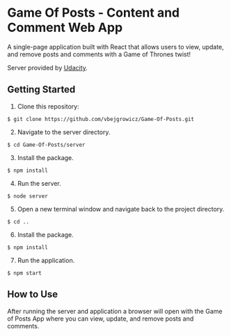 # Game Of Posts - Content and Comment Web App
A single-page application built with React that allows users to view, update, and remove posts and comments with a Game of Thrones twist!

Server provided by [Udacity](https://github.com/udacity/reactnd-project-readable-starter).

## Getting Started
1.  Clone this repository:

  `$ git clone https://github.com/vbejgrowicz/Game-Of-Posts.git`

2.  Navigate to the server directory.

  `$ cd Game-Of-Posts/server`

3.  Install the package.

  `$ npm install`

4.  Run the server.

  `$ node server`

5.  Open a new terminal window and navigate back to the project directory.

  `$ cd ..`

6.  Install the package.

  `$ npm install`

7.  Run the application.

  `$ npm start`
  
## How to Use
After running the server and application a browser will open with the Game of Posts App where you can view, update, and remove posts and comments.

